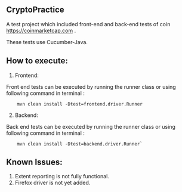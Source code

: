 **CryptoPractice**
-

A test project which included front-end and back-end tests of coin https://coinmarketcap.com .

These tests use Cucumber-Java.


**How to execute:**
-

1. Frontend:

Front end tests can be executed by running the runner class or using following command in terminal :

        mvn clean install -Dtest=frontend.driver.Runner
        
2. Backend:

Back end tests can be executed by running the runner class or using following command in terminal :

        mvn clean install -Dtest=backend.driver.Runner`


**Known Issues:**
- 
1. Extent reporting is not fully functional.
2. Firefox driver is not yet added.